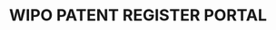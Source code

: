 ---
cost: None
description: The WIPO's Patent Register Portal gives details of the availability of
  online patent registers by country / jurisdiction, as well as their search functionalities
  and the type of information they provide.
last_edit: Mon, 19 Jun 2023 16:35:30 GMT
location: https://www.wipo.int/patent_register_portal/en/index.html
maintained_by: WIPO
open_access: 'FALSE'
record_creation_timestamp: 10/13/2021
shortname: patent_register
tags:
- geography
- index
- patents
title: WIPO PATENT REGISTER PORTAL
uuid: fc08c62e-5eae-4831-9eae-4a59276e29fc
versioning: 'FALSE'
---